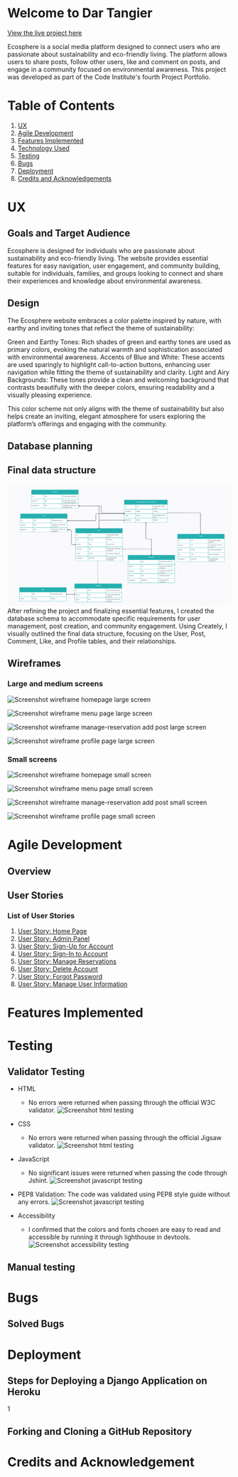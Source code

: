 # Welcome to Dar Tangier

[View the live project here](https://ecosphere-social-8d56a42d0db7.herokuapp.com/)

Ecosphere is a social media platform designed to connect users who are passionate about sustainability and eco-friendly living. The platform allows users to share posts, follow other users, like and comment on posts, and engage in a community focused on environmental awareness. This project was developed as part of the Code Institute's fourth Project Portfolio.

# Table of Contents
1. [UX](#ux)
2. [Agile Development](#agile-development)
3. [Features Implemented](#features-implemented)
4. [Technology Used](#technology-used)
5. [Testing](#testing)
6. [Bugs](#bugs)
7. [Deployment](#deployment)
8. [Credits and Acknowledgements](#credits-and-acknowledgement)

# UX

## Goals and Target Audience
Ecosphere is designed for individuals who are passionate about sustainability and eco-friendly living. The website provides essential features for easy navigation, user engagement, and community building, suitable for individuals, families, and groups looking to connect and share their experiences and knowledge about environmental awareness.

## Design 
The Ecosphere website embraces a color palette inspired by nature, with earthy and inviting tones that reflect the theme of sustainability:

Green and Earthy Tones: Rich shades of green and earthy tones are used as primary colors, evoking the natural warmth and sophistication associated with environmental awareness.
Accents of Blue and White: These accents are used sparingly to highlight call-to-action buttons, enhancing user navigation while fitting the theme of sustainability and clarity.
Light and Airy Backgrounds: These tones provide a clean and welcoming background that contrasts beautifully with the deeper colors, ensuring readability and a visually pleasing experience.

This color scheme not only aligns with the theme of sustainability but also helps create an inviting, elegant atmosphere for users exploring the platform’s offerings and engaging with the community.

## Database planning

## Final data structure
![Screenshot database structure](src/assets/api-database.png)
After refining the project and finalizing essential features, I created the database schema to accommodate specific requirements for user management, post creation, and community engagement. Using Creately, I visually outlined the final data structure, focusing on the User, Post, Comment, Like, and Profile tables, and their relationships.

## Wireframes

### Large and medium screens
![Screenshot wireframe homepage large screen]()

![Screenshot wireframe menu page large screen]()

![Screenshot wireframe manage-reservation add post large screen]()

![Screenshot wireframe profile page large screen]()


### Small screens

![Screenshot wireframe homepage small screen]()

![Screenshot wireframe menu page small screen]()

![Screenshot wireframe manage-reservation add post small screen]()

![Screenshot wireframe profile page small screen]()


# Agile Development
## Overview


## User Stories


### List of User Stories
1. [User Story: Home Page](https://github.com/BilalEssafi1/dar-tangier-project/issues/15)
2. [User Story: Admin Panel](https://github.com/BilalEssafi1/dar-tangier-project/issues/22)
3. [User Story: Sign-Up for Account](https://github.com/BilalEssafi1/dar-tangier-project/issues/16)
4. [User Story: Sign-In to Account](https://github.com/BilalEssafi1/dar-tangier-project/issues/17)
5. [User Story: Manage Reservations](https://github.com/BilalEssafi1/dar-tangier-project/issues/18)
6. [User Story: Delete Account](https://github.com/BilalEssafi1/dar-tangier-project/issues/19)
7. [User Story: Forgot Password](https://github.com/BilalEssafi1/dar-tangier-project/issues/20)
8. [User Story: Manage User Information](https://github.com/BilalEssafi1/dar-tangier-project/issues/21)


# Features Implemented




# Testing

## Validator Testing

- HTML
    - No errors were returned when passing through the official W3C validator.
![Screenshot html testing](static/assets/images/readme/html-validation.png)

- CSS
    - No errors were returned when passing through the official Jigsaw validator.
![Screenshot html testing](static/assets/images/readme/css-validation.png)

- JavaScript
    - No significant issues were returned when passing the code through Jshint.
![Screenshot javascript testing](static/assets/images/readme/jshint-validation.png)

- PEP8 Validation: The code was validated using PEP8 style guide without any errors.
![Screenshot javascript testing](static/assets/images/readme/pep8-validation.png)

- Accessibility
    - I confirmed that the colors and fonts chosen are easy to read and accessible by running it through lighthouse in devtools.
![Screenshot accessibility testing](static/assets/images/readme/accessibility.png)

## Manual testing


# Bugs

## Solved Bugs


# Deployment

## Steps for Deploying a Django Application on Heroku
1
## Forking and Cloning a GitHub Repository

# Credits and Acknowledgement
